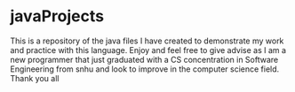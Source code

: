 # javaProjects
This is a repository of the java files I have created to demonstrate my work and practice with this language. Enjoy and feel free to give advise as I am a new programmer that just 
graduated with a CS concentration in Software Engineering from snhu and look to improve in the computer science field. Thank you all 
